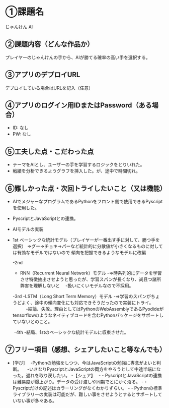 # ①課題名
じゃんけん AI

## ②課題内容（どんな作品か）
プレイヤーのじゃんけんの手から、AIが勝てる確率の高い手を選択する。

## ③アプリのデプロイURL
デプロイしている場合はURLを記入（任意）

## ④アプリのログイン用IDまたはPassword（ある場合）
- ID: なし
- PW: なし

## ⑤工夫した点・こだわった点
- テーマをAIとし、ユーザーの手を学習するロジックをとりいれた。
- 戦績を分析できるようグラフを挿入した。が、途中で時間切れ。

## ⑥難しかった点・次回トライしたいこと（又は機能）
- AIでメジャーなプログラムであるPythonをフロント側で使用できるPyscriptを使用した。
- PyscriptとJavaScriptとの連携。
- AIモデルの実装
- 1st
  ベーシックな統計モデル（プレイヤーが一番出す手に対して、勝つ手を選択）
  ⇒グー→チョキ→パーなど統計的に分散値が小さくなるものに対しては有効なモデルではないので
  傾向を把握できるようなモデルに改編
    
    -2nd
   - RNN（Recurrent Neural Network）モデル
    -⇒時系列的にデータを学習させ特徴抽出させようと思ったが、学習スパンが長くなり、尚且つ諸所弊害を理解しないと
    　-扱いにくいモデルなので不採用。
     
    -3rd
    -LSTM（Long Short Term Memory）モデル
    -⇒学習のスパンがちょうどよく、途中の傾向変化にも対応できそうだったので実装にトライ。
　　　-結論、失敗。理由としてはPythonのWebAssemblyであるPyodideがtensorflowのようなネイティブコードを含むPythonパッケージをサポートしていないとのこと。

　　-4th
   -結局、1stのベーシックな統計モデルに収束させた。

## ⑦フリー項目（感想、シェアしたいこと等なんでも）
- [学び]
　-Pythonの勉強をしつつ、今はJavaScriptの勉強に専念がよいと判断。
　-いきなりPyscriptとJavaScriptの両方をやろうとして中途半端になった。遅れを取り戻したい。
-【シェア】　
-・PyscriptとJavaScriptの連携は難易度が爆上がり。データの受け渡しや同期でとにかく沼る。
-・Pyscriptだけの記述はカラーリングがなくわかりずらい。
-・Pythonの標準ライブラリーの実装は可能だが、難しい事をさせようとするとサポートしていない事が多々ある。
　
